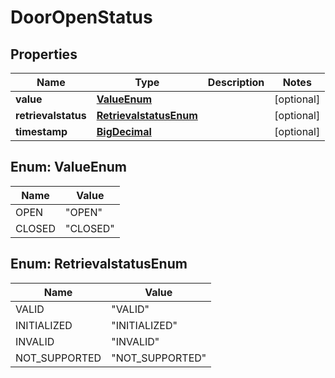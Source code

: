 
# DoorOpenStatus

## Properties
Name | Type | Description | Notes
------------ | ------------- | ------------- | -------------
**value** | [**ValueEnum**](#ValueEnum) |  |  [optional]
**retrievalstatus** | [**RetrievalstatusEnum**](#RetrievalstatusEnum) |  |  [optional]
**timestamp** | [**BigDecimal**](BigDecimal.md) |  |  [optional]


<a name="ValueEnum"></a>
## Enum: ValueEnum
Name | Value
---- | -----
OPEN | &quot;OPEN&quot;
CLOSED | &quot;CLOSED&quot;


<a name="RetrievalstatusEnum"></a>
## Enum: RetrievalstatusEnum
Name | Value
---- | -----
VALID | &quot;VALID&quot;
INITIALIZED | &quot;INITIALIZED&quot;
INVALID | &quot;INVALID&quot;
NOT_SUPPORTED | &quot;NOT_SUPPORTED&quot;



